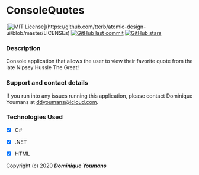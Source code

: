 # ConsoleQuotes
[![MIT License](https://img.shields.io/apm/l/atomic-design-ui.svg?)](https://github.com/tterb/atomic-design-ui/blob/master/LICENSEs)
[![GitHub last commit](https://img.shields.io/github/last-commit/google/skia.svg?style=flat)]()
[![GitHub stars](https://img.shields.io/github/stars/badges/shields.svg?style=social&label=Stars&style=plastic)]()
### Description

Console application that allows the user to view their favorite quote from the late Nipsey Hussle The Great!









### Support and contact details

If you run into any issues running this application, please contact Dominique Youmans at ddyoumans@icloud.com.

### Technologies Used

 - [x] C#
 - [x] .NET
 - [x] HTML



Copyright (c) 2020 **_Dominique Youmans_**
